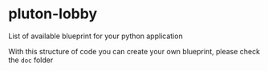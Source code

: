 # pluton-lobby
List of available blueprint for your python application


With this structure of code you can create your own blueprint, please check the `doc` folder
